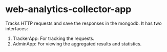 # web-analytics-collector-app
Tracks HTTP requests and save the responses in the mongodb. It has two interfaces:
1. TrackerApp: For tracking the requests.
2. AdminApp: For viewing the aggregated results and statistics.
